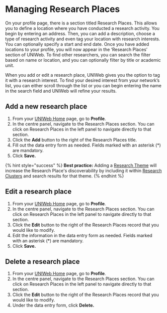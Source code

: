 # Managing Research Places

On your profile page, there is a section titled Research Places. This allows you to define a location where you have conducted a research activity. You begin by entering an address. Then, you can add a description, choose a type of research activity and even tag your location with research interests. You can optionally specify a start and end date. Once you have added locations to your profile, you will now appear in the ‘Research Places’ section of UNIWeb. To find other researchers, you can search the filter based on name or location, and you can optionally filter by title or academic unit.

When you add or edit a research place, UNIWeb gives you the option to tag it with a research interest. To find your desired interest from your network’s list, you can either scroll through the list or you can begin entering the name in the search field and UNIWeb will refine your results.

## Add a new research place

1. From your [UNIWeb Home](../../introduction/navigating-uniweb.md#the-home-page) page, go to **Profile**.
2. In the centre panel, navigate to the Research Places section. You can click on Research Places in the left panel to navigate directly to that section.
3. Click the **Add** button to the right of the Research Places title.
4. Fill out the data entry form as needed. Fields marked with an asterisk \(\*\) are mandatory.
5. Click **Save.**

{% hint style="success" %}
**Best practice:** Adding a [Research Theme](../research-themes/) will increase the Research Place's discoverability by including it within [Research Clusters](../research-clusters-1.md) and search results for that theme.
{% endhint %}

## Edit a research place

1. From your [UNIWeb Home](../../introduction/navigating-uniweb.md#the-home-page) page, go to **Profile**.
2. In the centre panel, navigate to the Research Places section. You can click on Research Places in the left panel to navigate directly to that section.
3. Click the **Edit** button to the right of the Research Places record that you would like to modify.
4. Edit the information in the data entry form as needed. Fields marked with an asterisk \(\*\) are mandatory.
5. Click **Save.**

## Delete a research place

1. From your [UNIWeb Home](../../introduction/navigating-uniweb.md#the-home-page) page, go to **Profile**.
2. In the centre panel, navigate to the Research Places section. You can click on Research Places in the left panel to navigate directly to that section.
3. Click the **Edit** button to the right of the Research Places record that you would like to modify.
4. Under the data entry form, click **Delete.**

